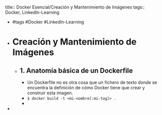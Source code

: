 title:: Docker Esencial/Creación y Mantenimiento de Imágenes
tags:: Docker, LinkedIn-Learning

- #tags #Docker #LinkedIn-Learning
- # Creación y Mantenimiento de Imágenes
	- ## 1. Anatomía básica de un Dockerfile
		- Un Dockerfile no es otra cosa que un fichero de texto donde se encuentra la definición de cómo Docker tiene que crear y construir esta imagen.
		- `$ docker build -t <mi-nombre[:mi-tag]> .`
		-
-